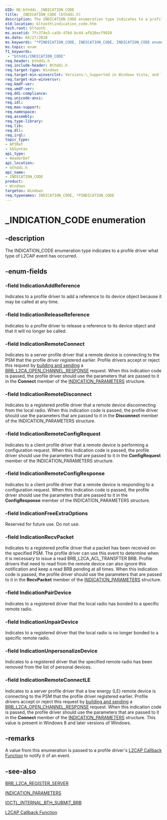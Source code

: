 ```yaml
---
UID: NE:bthddi._INDICATION_CODE
title: _INDICATION_CODE (bthddi.h)
description: The INDICATION_CODE enumeration type indicates to a profile driver what type of L2CAP event has occurred.
old-location: bltooth\indication_code.htm
tech.root: bltooth
ms.assetid: 7fc374e3-ca5b-476d-bc44-afb28ecf9920
ms.date: 04/27/2018
ms.keywords: "*PINDICATION_CODE, INDICATION_CODE, INDICATION_CODE enumeration [Bluetooth Devices], IndicationAddReference, IndicationFreeExtraOptions, IndicationPairDevice, IndicationRecvPacket, IndicationReleaseReference, IndicationRemoteConfigRequest, IndicationRemoteConfigResponse, IndicationRemoteConnect, IndicationRemoteConnectLE, IndicationRemoteDisconnect, IndicationUnpairDevice, IndicationUnpersonalizeDevice, PINDICATION_CODE, PINDICATION_CODE enumeration pointer [Bluetooth Devices], _INDICATION_CODE, bltooth.indication_code, bth_enums_89c3fcea-8183-4227-b3fb-4e18c3612326.xml, bthddi/INDICATION_CODE, bthddi/IndicationAddReference, bthddi/IndicationFreeExtraOptions, bthddi/IndicationPairDevice, bthddi/IndicationRecvPacket, bthddi/IndicationReleaseReference, bthddi/IndicationRemoteConfigRequest, bthddi/IndicationRemoteConfigResponse, bthddi/IndicationRemoteConnect, bthddi/IndicationRemoteConnectLE, bthddi/IndicationRemoteDisconnect, bthddi/IndicationUnpairDevice, bthddi/IndicationUnpersonalizeDevice, bthddi/PINDICATION_CODE"
ms.topic: enum
f1_keywords:
 - "bthddi/INDICATION_CODE"
req.header: bthddi.h
req.include-header: Bthddi.h
req.target-type: Windows
req.target-min-winverclnt: Versions:\_Supported in Windows Vista, and later.
req.target-min-winversvr: 
req.kmdf-ver: 
req.umdf-ver: 
req.ddi-compliance: 
req.unicode-ansi: 
req.idl: 
req.max-support: 
req.namespace: 
req.assembly: 
req.type-library: 
req.lib: 
req.dll: 
req.irql: 
topic_type:
- APIRef
- kbSyntax
api_type:
- HeaderDef
api_location:
- bthddi.h
api_name:
- INDICATION_CODE
product:
- Windows
targetos: Windows
req.typenames: INDICATION_CODE, *PINDICATION_CODE
---
```


# _INDICATION_CODE enumeration


## -description


The INDICATION_CODE enumeration type indicates to a profile driver what type of L2CAP event has
  occurred.


## -enum-fields




### -field IndicationAddReference

Indicates to a profile driver to add a reference to its device object because it may be called at
     any time.


### -field IndicationReleaseReference

Indicates to a profile driver to release a reference to its device object and that it will no
     longer be called.


### -field IndicationRemoteConnect

Indicates to a server profile driver that a remote device is connecting to the PSM that the
     profile driver registered earlier. Profile drivers accept or reject this request by 
     <a href="https://docs.microsoft.com/previous-versions/ff536657(v=vs.85)">building and sending</a> a 
     <a href="https://docs.microsoft.com/previous-versions/ff536616(v=vs.85)">
     BRB_L2CA_OPEN_CHANNEL_RESPONSE</a> request. When this indication code is passed, the profile driver
     should use the parameters that are passed to it in the 
     <b>Connect</b> member of the 
     <a href="https://docs.microsoft.com/windows-hardware/drivers/ddi/bthddi/ns-bthddi-_indication_parameters">
     INDICATION_PARAMETERS</a> structure.


### -field IndicationRemoteDisconnect

Indicates to a registered profile driver that a remote device disconnecting from the local radio.
     When this indication code is passed, the profile driver should use the parameters that are passed to it
     in the 
     <b>Disconnect</b> member of the INDICATION_PARAMETERS structure.


### -field IndicationRemoteConfigRequest

Indicates to a client profile driver that a remote device is performing a configuration request.
     When this indication code is passed, the profile driver should use the parameters that are passed to it
     in the 
     <b>ConfigRequest</b> member of the INDICATION_PARAMETERS structure.


### -field IndicationRemoteConfigResponse

Indicates to a client profile driver that a remote device is responding to a configuration
     request. When this indication code is passed, the profile driver should use the parameters that are
     passed to it in the 
     <b>ConfigResponse</b> member of the INDICATION_PARAMETERS structure.


### -field IndicationFreeExtraOptions

Reserved for future use. Do not use.


### -field IndicationRecvPacket

Indicates to a registered profile driver that a packet has been received on the specified PSM. The
     profile driver can use this event to determine when it is necessary to issue a read
     BRB_L2CA_ACL_TRANSFTER BRB. Profile drivers that need to read from the remote device can also ignore
     this notification and keep a read BRB pending at all times. When this indication code is passed, the
     profile driver should use the parameters that are passed to it in the 
     <b>RecvPacket</b> member of the 
     <a href="https://docs.microsoft.com/windows-hardware/drivers/ddi/bthddi/ns-bthddi-_indication_parameters">
     INDICATION_PARAMETERS</a> structure.


### -field IndicationPairDevice

Indicates to a registered driver that the local radio has bonded to a specific remote
     radio.


### -field IndicationUnpairDevice

Indicates to a registered driver that the local radio is no longer bonded to a specific remote
     radio.


### -field IndicationUnpersonalizeDevice

Indicates to a registered driver that the specified remote radio has been removed from the list of
     personal devices.


### -field IndicationRemoteConnectLE

Indicates to a server profile driver that a low energy (LE) remote device is connecting to the PSM that the
     profile driver registered earlier. Profile drivers accept or reject this request by 
     <a href="https://docs.microsoft.com/previous-versions/ff536657(v=vs.85)">building and sending</a> a 
     <a href="https://docs.microsoft.com/previous-versions/ff536616(v=vs.85)">
     BRB_L2CA_OPEN_CHANNEL_RESPONSE</a> request. When this indication code is passed, the profile driver
     should use the parameters that are passed to it in the 
     <b>Connect</b> member of the 
     <a href="https://docs.microsoft.com/windows-hardware/drivers/ddi/bthddi/ns-bthddi-_indication_parameters">
     INDICATION_PARAMETERS</a> structure. This value is present in Windows 8 and later versions of Windows.


## -remarks



A value from this enumeration is passed to a profile driver's 
    <a href="https://docs.microsoft.com/windows-hardware/drivers/ddi/bthddi/nc-bthddi-pfnbthport_indication_callback">L2CAP Callback Function</a> to notify
    it of an event.




## -see-also




<a href="https://docs.microsoft.com/previous-versions/ff536618(v=vs.85)">BRB_L2CA_REGISTER_SERVER</a>



<a href="https://docs.microsoft.com/windows-hardware/drivers/ddi/bthddi/ns-bthddi-_indication_parameters">INDICATION_PARAMETERS</a>



<a href="https://docs.microsoft.com/windows-hardware/drivers/ddi/bthioctl/ni-bthioctl-ioctl_internal_bth_submit_brb">IOCTL_INTERNAL_BTH_SUBMIT_BRB</a>



<a href="https://docs.microsoft.com/windows-hardware/drivers/ddi/bthddi/nc-bthddi-pfnbthport_indication_callback">L2CAP Callback Function</a>
 

 

